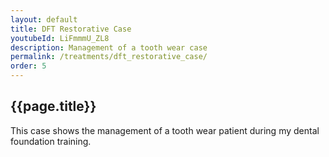 ```yaml
---
layout: default
title: DFT Restorative Case
youtubeId: LiFmmmU_ZL8
description: Management of a tooth wear case
permalink: /treatments/dft_restorative_case/
order: 5
---
```

## {{page.title}}

This case shows the management of a tooth wear patient during my dental foundation training.
<object data="/assets/restorative.pdf" width="100%" height="1000" type='application/pdf'/>
